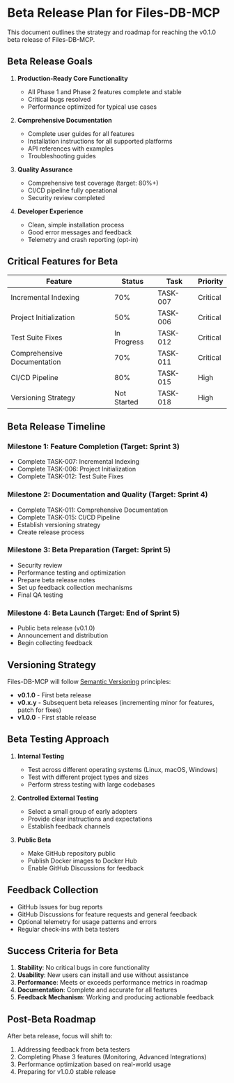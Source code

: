 # Beta Release Plan for Files-DB-MCP

This document outlines the strategy and roadmap for reaching the v0.1.0 beta release of Files-DB-MCP.

## Beta Release Goals

1. **Production-Ready Core Functionality**
   - All Phase 1 and Phase 2 features complete and stable
   - Critical bugs resolved
   - Performance optimized for typical use cases

2. **Comprehensive Documentation**
   - Complete user guides for all features
   - Installation instructions for all supported platforms
   - API references with examples
   - Troubleshooting guides

3. **Quality Assurance**
   - Comprehensive test coverage (target: 80%+)
   - CI/CD pipeline fully operational
   - Security review completed

4. **Developer Experience**
   - Clean, simple installation process
   - Good error messages and feedback
   - Telemetry and crash reporting (opt-in)

## Critical Features for Beta

| Feature | Status | Task | Priority |
|---------|--------|------|----------|
| Incremental Indexing | 70% | TASK-007 | Critical |
| Project Initialization | 50% | TASK-006 | Critical |
| Test Suite Fixes | In Progress | TASK-012 | Critical |
| Comprehensive Documentation | 70% | TASK-011 | Critical |
| CI/CD Pipeline | 80% | TASK-015 | High |
| Versioning Strategy | Not Started | TASK-018 | High |

## Beta Release Timeline

### Milestone 1: Feature Completion (Target: Sprint 3)
- Complete TASK-007: Incremental Indexing
- Complete TASK-006: Project Initialization
- Complete TASK-012: Test Suite Fixes

### Milestone 2: Documentation and Quality (Target: Sprint 4)
- Complete TASK-011: Comprehensive Documentation
- Complete TASK-015: CI/CD Pipeline
- Establish versioning strategy
- Create release process

### Milestone 3: Beta Preparation (Target: Sprint 5)
- Security review
- Performance testing and optimization
- Prepare beta release notes
- Set up feedback collection mechanisms
- Final QA testing

### Milestone 4: Beta Launch (Target: End of Sprint 5)
- Public beta release (v0.1.0)
- Announcement and distribution
- Begin collecting feedback

## Versioning Strategy

Files-DB-MCP will follow [Semantic Versioning](https://semver.org/) principles:

- **v0.1.0** - First beta release
- **v0.x.y** - Subsequent beta releases (incrementing minor for features, patch for fixes)
- **v1.0.0** - First stable release

## Beta Testing Approach

1. **Internal Testing**
   - Test across different operating systems (Linux, macOS, Windows)
   - Test with different project types and sizes
   - Perform stress testing with large codebases

2. **Controlled External Testing**
   - Select a small group of early adopters
   - Provide clear instructions and expectations
   - Establish feedback channels

3. **Public Beta**
   - Make GitHub repository public
   - Publish Docker images to Docker Hub
   - Enable GitHub Discussions for feedback

## Feedback Collection

- GitHub Issues for bug reports
- GitHub Discussions for feature requests and general feedback
- Optional telemetry for usage patterns and errors
- Regular check-ins with beta testers

## Success Criteria for Beta

1. **Stability**: No critical bugs in core functionality
2. **Usability**: New users can install and use without assistance
3. **Performance**: Meets or exceeds performance metrics in roadmap
4. **Documentation**: Complete and accurate for all features
5. **Feedback Mechanism**: Working and producing actionable feedback

## Post-Beta Roadmap

After beta release, focus will shift to:

1. Addressing feedback from beta testers
2. Completing Phase 3 features (Monitoring, Advanced Integrations)
3. Performance optimization based on real-world usage
4. Preparing for v1.0.0 stable release
